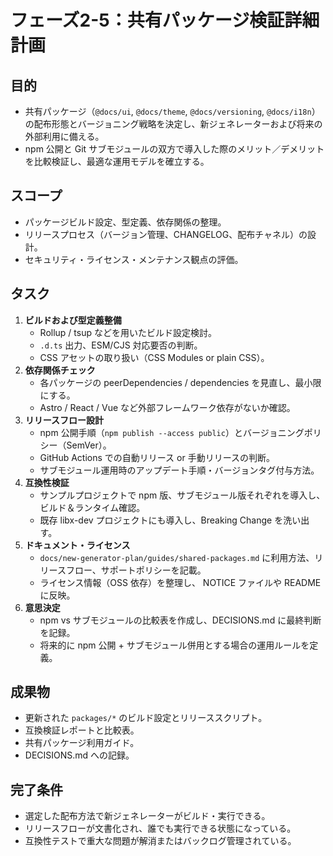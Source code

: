 # フェーズ2-5：共有パッケージ検証詳細計画

## 目的
- 共有パッケージ（`@docs/ui`, `@docs/theme`, `@docs/versioning`, `@docs/i18n`）の配布形態とバージョニング戦略を決定し、新ジェネレーターおよび将来の外部利用に備える。
- npm 公開と Git サブモジュールの双方で導入した際のメリット／デメリットを比較検証し、最適な運用モデルを確立する。

## スコープ
- パッケージビルド設定、型定義、依存関係の整理。
- リリースプロセス（バージョン管理、CHANGELOG、配布チャネル）の設計。
- セキュリティ・ライセンス・メンテナンス観点の評価。

## タスク
1. **ビルドおよび型定義整備**
   - Rollup / tsup などを用いたビルド設定検討。  
   - `.d.ts` 出力、ESM/CJS 対応要否の判断。  
   - CSS アセットの取り扱い（CSS Modules or plain CSS）。
2. **依存関係チェック**
   - 各パッケージの peerDependencies / dependencies を見直し、最小限にする。  
   - Astro / React / Vue など外部フレームワーク依存がないか確認。
3. **リリースフロー設計**
   - npm 公開手順（`npm publish --access public`）とバージョニングポリシー（SemVer）。  
   - GitHub Actions での自動リリース or 手動リリースの判断。  
   - サブモジュール運用時のアップデート手順・バージョンタグ付与方法。
4. **互換性検証**
   - サンプルプロジェクトで npm 版、サブモジュール版それぞれを導入し、ビルド＆ランタイム確認。  
   - 既存 libx-dev プロジェクトにも導入し、Breaking Change を洗い出す。
5. **ドキュメント・ライセンス**
   - `docs/new-generator-plan/guides/shared-packages.md` に利用方法、リリースフロー、サポートポリシーを記載。  
   - ライセンス情報（OSS 依存）を整理し、 NOTICE ファイルや README に反映。
6. **意思決定**
   - npm vs サブモジュールの比較表を作成し、DECISIONS.md に最終判断を記録。  
   - 将来的に npm 公開 + サブモジュール併用とする場合の運用ルールを定義。

## 成果物
- 更新された `packages/*` のビルド設定とリリーススクリプト。
- 互換検証レポートと比較表。
- 共有パッケージ利用ガイド。
- DECISIONS.md への記録。

## 完了条件
- 選定した配布方法で新ジェネレーターがビルド・実行できる。  
- リリースフローが文書化され、誰でも実行できる状態になっている。  
- 互換性テストで重大な問題が解消またはバックログ管理されている。
